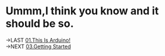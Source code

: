 # Ummm,I think you know and it should be so.
->LAST [01.This Is Arduino!](https://github.com/CloudPalaceLab/ArduinoTutorial/blob/main/01.This%20Is%20Arduino!.md)    
->NEXT [03.Getting Started](https://github.com/510Lab/ArduinoTutorial/blob/main/03.Getting%20Started.md)
